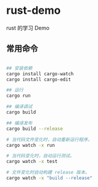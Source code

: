 # rust-demo

rust 的学习 Demo

## 常用命令

```bash

## 安装依赖
cargo install cargo-watch
cargo install cargo-edit

## 运行
cargo run

## 编译调试
cargo build

## 编译发布
cargo build --release

# 当代码文件变化时，自动重新运行程序。
cargo watch -x run

# 当代码变化时，自动运行测试。
cargo watch -x test

# 文件变化时自动构建 release 版本。
cargo watch -x "build --release"

```
